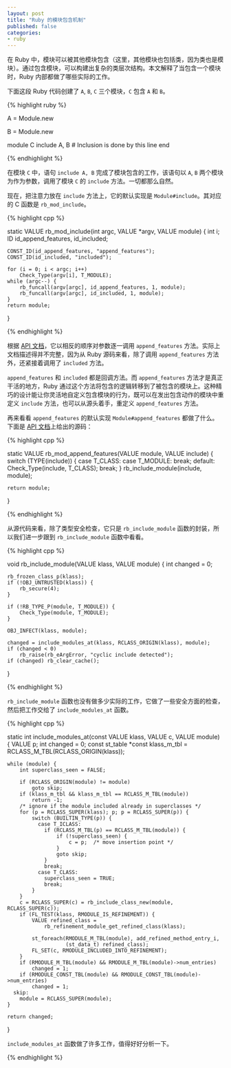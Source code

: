 ```yaml
---
layout: post
title: "Ruby 的模块包含机制"
published: false
categories:
- ruby
---
```


在 Ruby 中，模块可以被其他模块包含（这里，其他模块也包括类，因为类也是模块）。通过包含模块，可以构建出复杂的类层次结构。本文解释了当包含一个模块时，Ruby 内部都做了哪些实际的工作。

下面这段 Ruby 代码创建了 `A`, `B`, `C` 三个模块，`C` 包含 `A` 和 `B`。

{% highlight ruby %}

A = Module.new

B = Module.new

module C
  include A, B    # Inclusion is done by this line
end

{% endhighlight %}

在模块 `C` 中，语句 `include A, B` 完成了模块包含的工作，该语句以 `A`, `B` 两个模块为作为参数，调用了模块 `C` 的 `include` 方法。一切都那么自然。

现在，把注意力放在 `include` 方法上，它的默认实现是 `Module#include`。其对应的 C 函数是 `rb_mod_include`。

{% highlight cpp %}

static VALUE
rb_mod_include(int argc, VALUE *argv, VALUE module)
{
    int i;
    ID id_append_features, id_included;

    CONST_ID(id_append_features, "append_features");
    CONST_ID(id_included, "included");

    for (i = 0; i < argc; i++)
        Check_Type(argv[i], T_MODULE);
    while (argc--) {
        rb_funcall(argv[argc], id_append_features, 1, module);
        rb_funcall(argv[argc], id_included, 1, module);
    }
    return module;
}

{% endhighlight %}

根据 [API 文档][1]，它以相反的顺序对参数逐一调用 `append_features` 方法。实际上文档描述得并不完整，因为从 Ruby 源码来看，除了调用 `append_features` 方法外，还紧接着调用了 `included` 方法。

`append_features` 和 `included` 都是回调方法。而 `append_features` 方法才是真正干活的地方，Ruby 通过这个方法将包含的逻辑转移到了被包含的模块上。这种精巧的设计能让你灵活地自定义包含模块的行为，既可以在发出包含动作的模块中重定义 `include` 方法，也可以从源头着手，重定义 `append_features` 方法。

再来看看 `append_features` 的默认实现 `Module#append_features` 都做了什么。下面是 [API 文档][2]上给出的源码：

{% highlight cpp %}

static VALUE
rb_mod_append_features(VALUE module, VALUE include)
{
    switch (TYPE(include)) {
      case T_CLASS:
      case T_MODULE:
        break;
      default:
        Check_Type(include, T_CLASS);
        break;
    }
    rb_include_module(include, module);

    return module;
}

{% endhighlight %}

从源代码来看，除了类型安全检查，它只是 `rb_include_module` 函数的封装，所以我们进一步跟到 `rb_include_module` 函数中看看。

{% highlight cpp %}

void
rb_include_module(VALUE klass, VALUE module)
{
    int changed = 0;

    rb_frozen_class_p(klass);
    if (!OBJ_UNTRUSTED(klass)) {
        rb_secure(4);
    }

    if (!RB_TYPE_P(module, T_MODULE)) {
        Check_Type(module, T_MODULE);
    }

    OBJ_INFECT(klass, module);

    changed = include_modules_at(klass, RCLASS_ORIGIN(klass), module);
    if (changed < 0)
        rb_raise(rb_eArgError, "cyclic include detected");
    if (changed) rb_clear_cache();
}

{% endhighlight %}

`rb_include_module` 函数也没有做多少实际的工作，它做了一些安全方面的检查，然后把工作交给了 `include_modules_at` 函数。

{% highlight cpp %}

static int
include_modules_at(const VALUE klass, VALUE c, VALUE module)
{
    VALUE p;
    int changed = 0;
    const st_table *const klass_m_tbl = RCLASS_M_TBL(RCLASS_ORIGIN(klass));

    while (module) {
        int superclass_seen = FALSE;

        if (RCLASS_ORIGIN(module) != module)
            goto skip;
        if (klass_m_tbl && klass_m_tbl == RCLASS_M_TBL(module))
            return -1;
        /* ignore if the module included already in superclasses */
        for (p = RCLASS_SUPER(klass); p; p = RCLASS_SUPER(p)) {
            switch (BUILTIN_TYPE(p)) {
              case T_ICLASS:
                if (RCLASS_M_TBL(p) == RCLASS_M_TBL(module)) {
                    if (!superclass_seen) {
                        c = p;  /* move insertion point */
                    }
                    goto skip;
                }
                break;
              case T_CLASS:
                superclass_seen = TRUE;
                break;
            }
        }
        c = RCLASS_SUPER(c) = rb_include_class_new(module, RCLASS_SUPER(c));
        if (FL_TEST(klass, RMODULE_IS_REFINEMENT)) {
            VALUE refined_class =
                rb_refinement_module_get_refined_class(klass);

            st_foreach(RMODULE_M_TBL(module), add_refined_method_entry_i,
                       (st_data_t) refined_class);
            FL_SET(c, RMODULE_INCLUDED_INTO_REFINEMENT);
        }
        if (RMODULE_M_TBL(module) && RMODULE_M_TBL(module)->num_entries)
            changed = 1;
        if (RMODULE_CONST_TBL(module) && RMODULE_CONST_TBL(module)->num_entries)
            changed = 1;
      skip:
        module = RCLASS_SUPER(module);
    }

    return changed;
}

`include_modules_at` 函数做了许多工作，值得好好分析一下。

{% endhighlight %}

[1]: http://www.ruby-doc.org/core-2.1.0/Module.html#include-method
[2]: http://www.ruby-doc.org/core-2.1.0/Module.html#method-i-append_features

